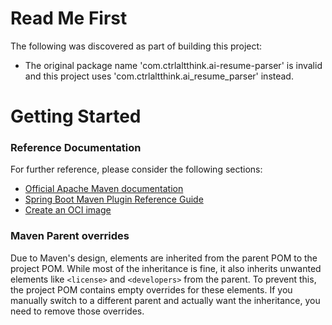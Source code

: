 # Read Me First
The following was discovered as part of building this project:

* The original package name 'com.ctrlaltthink.ai-resume-parser' is invalid and this project uses 'com.ctrlaltthink.ai_resume_parser' instead.

# Getting Started

### Reference Documentation
For further reference, please consider the following sections:

* [Official Apache Maven documentation](https://maven.apache.org/guides/index.html)
* [Spring Boot Maven Plugin Reference Guide](https://docs.spring.io/spring-boot/3.5.7/maven-plugin)
* [Create an OCI image](https://docs.spring.io/spring-boot/3.5.7/maven-plugin/build-image.html)

### Maven Parent overrides

Due to Maven's design, elements are inherited from the parent POM to the project POM.
While most of the inheritance is fine, it also inherits unwanted elements like `<license>` and `<developers>` from the parent.
To prevent this, the project POM contains empty overrides for these elements.
If you manually switch to a different parent and actually want the inheritance, you need to remove those overrides.

